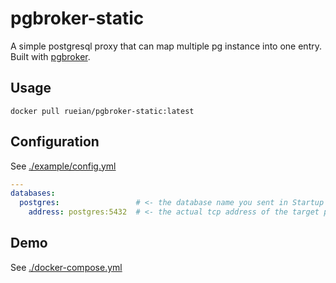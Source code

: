 # pgbroker-static

A simple postgresql proxy that can map multiple pg instance into one entry. Built with [pgbroker](https://github.com/rueian/pgbroker). 

## Usage

```
docker pull rueian/pgbroker-static:latest
```

## Configuration

See [./example/config.yml](./example/config.yml)

```yaml
---
databases:
  postgres:                 # <- the database name you sent in Startup Message
    address: postgres:5432  # <- the actual tcp address of the target pg instance
```

## Demo

See [./docker-compose.yml](./docker-compose.yml)